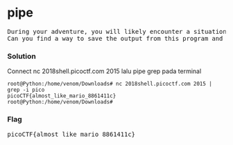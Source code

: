 <h1><b>pipe</h1></b>
<pre>
During your adventure, you will likely encounter a situation where you need to process data that you receive over the network rather than through a file. 
Can you find a way to save the output from this program and search for the flag? Connect with 2018shell.picoctf.com 2015.
</pre>
</b><h3>Solution</h3></b>
<p>Connect nc 2018shell.picoctf.com 2015 lalu pipe grep pada terminal</p>

```console
root@Python:/home/venom/Downloads# nc 2018shell.picoctf.com 2015 | grep -i pico
picoCTF{almost_like_mario_8861411c}
root@Python:/home/venom/Downloads# 
```
</b><h3>Flag</h3></b>
<pre>
picoCTF{almost_like_mario_8861411c}
</pre>

